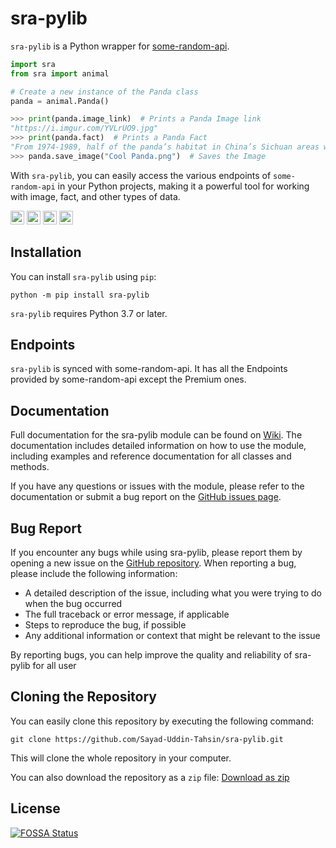 # sra-pylib
`sra-pylib` is a Python wrapper for [some-random-api](https://some-random-api.com).

```python
import sra
from sra import animal

# Create a new instance of the Panda class
panda = animal.Panda()

>>> print(panda.image_link)  # Prints a Panda Image link
"https://i.imgur.com/YVLrUO9.jpg"
>>> print(panda.fact)  # Prints a Panda Fact
"From 1974-1989, half of the panda’s habitat in China’s Sichuan areas was destroyed by human activity."
>>> panda.save_image("Cool Panda.png")  # Saves the Image
```
With `sra-pylib`, you can easily access the various endpoints of `some-random-api` in your Python projects, making it a powerful tool for working with image, fact, and other types of data.

<a href="https://pypi.org/project/sra-pylib"><img src="https://img.shields.io/pypi/status/sra-pylib?label=Status&logo=pypi&logoColor=ffffff" height=22></a>
<a href="https://pypi.org/project/sra-pylib"><img src="https://img.shields.io/pypi/v/sra-pylib?label=PyPI Version&logo=pypi&logoColor=ffffff" height=22></a>
<a href="https://app.fossa.com/projects/git%2Bgithub.com%2FSayad-Uddin-Tahsin%2Fsra-pylib?ref=badge_shield" alt="FOSSA Status"><img src="https://app.fossa.com/api/projects/git%2Bgithub.com%2FSayad-Uddin-Tahsin%2Fsra-pylib.svg?type=shield" height=22></a>
<a href="https://python.org"><img src="https://img.shields.io/pypi/pyversions/sra-pylib?label=Python&logo=python&logoColor=ffdd54" height=22></a>

## Installation
You can install `sra-pylib` using `pip`:
```console
python -m pip install sra-pylib
```
`sra-pylib` requires Python 3.7 or later.

## Endpoints
`sra-pylib` is synced with some-random-api. It has all the Endpoints provided by some-random-api except the Premium ones.

## Documentation
Full documentation for the sra-pylib module can be found on [Wiki](https://github.com/Sayad-Uddin-Tahsin/sra-pylib/wiki). The documentation includes detailed information on how to use the module, including examples and reference documentation for all classes and methods.

If you have any questions or issues with the module, please refer to the documentation or submit a bug report on the [GitHub issues page](https://github.com/Sayad-Uddin-Tahsin/sra-pylib/issues).


## Bug Report
If you encounter any bugs while using sra-pylib, please report them by opening a new issue on the [GitHub repository](https://github.com/Sayad-Uddin-Tahsin/sra-pylib/issues). When reporting a bug, please include the following information:

- A detailed description of the issue, including what you were trying to do when the bug occurred
- The full traceback or error message, if applicable
- Steps to reproduce the bug, if possible
- Any additional information or context that might be relevant to the issue

By reporting bugs, you can help improve the quality and reliability of sra-pylib for all user


## Cloning the Repository
You can easily clone this repository by executing the following command:
```console
git clone https://github.com/Sayad-Uddin-Tahsin/sra-pylib.git
```
This will clone the whole repository in your computer.

You can also download the repository as a `zip` file: [Download as zip](https://github.com/Sayad-Uddin-Tahsin/sra-pylib/archive/refs/heads/main.zip)

## License
[![FOSSA Status](https://app.fossa.com/api/projects/git%2Bgithub.com%2FSayad-Uddin-Tahsin%2Fsra-pylib.svg?type=large)](https://app.fossa.com/projects/git%2Bgithub.com%2FSayad-Uddin-Tahsin%2Fsra-pylib?ref=badge_large)
